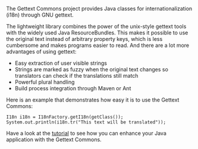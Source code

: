 The Gettext Commons project provides Java classes for internationalization (i18n) through GNU gettext.

The lightweight library combines the power of the unix-style gettext tools with the widely used Java ResourceBundles. This makes it possible to use the original text instead of arbitrary property keys, which is less cumbersome and makes programs easier to read. And there are a lot more advantages of using gettext:

  * Easy extraction of user visible strings
  * Strings are marked as fuzzy when the original text changes so translators can check if the translations still match
  * Powerful plural handling
  * Build process integration through Maven or Ant

Here is an example that demonstrates how easy it is to use the Gettext Commons:

```
I18n i18n = I18nFactory.getI18n(getClass());
System.out.println(i18n.tr("This text will be translated"));
```

Have a look at the [tutorial](Tutorial.md) to see how you can enhance your Java application with the Gettext Commons.
